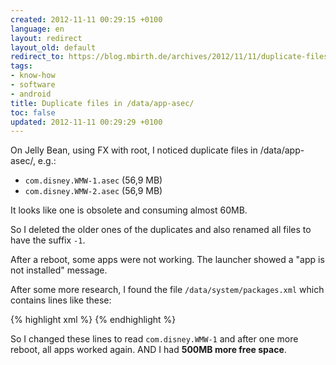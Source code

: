 ```yaml
---
created: 2012-11-11 00:29:15 +0100
language: en
layout: redirect
layout_old: default
redirect_to: https://blog.mbirth.de/archives/2012/11/11/duplicate-files-in-dataapp-asec.html
tags:
- know-how
- software
- android
title: Duplicate files in /data/app-asec/
toc: false
updated: 2012-11-11 00:29:29 +0100
---
```


On Jelly Bean, using FX with root, I noticed duplicate files in /data/app-asec/, e.g.:

* `com.disney.WMW-1.asec` (56,9 MB)
* `com.disney.WMW-2.asec` (56,9 MB)

It looks like one is obsolete and consuming almost 60MB.

So I deleted the older ones of the duplicates and also renamed all files to have the suffix `-1`.

After a reboot, some apps were not working. The launcher showed a "app is not installed" message.

After some more research, I found the file `/data/system/packages.xml` which contains lines like these:

{% highlight xml %}
<package name="com.disney.WMW" codePath="/mnt/asec/com.disney.WMW-2/pkg.apk" resourcePath="/mnt/asec/com.disney.WMW-2/res.zip" nativeLibraryPath="/mnt/asec/com.disney.WMW-2/lib" flags="0" ft="13ab353ea00" it="13484d822a3" ut="13ab3547873" version="16" userId="10214" installer="com.android.vending">
{% endhighlight %}

So I changed these lines to read `com.disney.WMW-1` and after one more reboot, all apps worked again. AND I had **500MB more free space**.